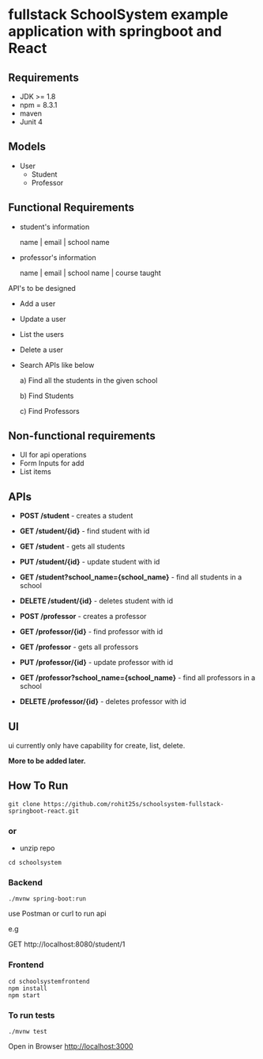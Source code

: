 # fullstack SchoolSystem example application with springboot and React

## Requirements
- JDK >= 1.8
- npm = 8.3.1
- maven
- Junit 4

## Models
- User
  - Student
  - Professor

## Functional Requirements
- student's information 

   name | email | school name

- professor's information

    name | email | school name | course taught

API's to be designed

- Add a user
- Update a user 
- List the users 
- Delete a user
- Search APIs like below
  
  a) Find all the students in the given school
  
  b) Find Students

  c) Find Professors
## Non-functional requirements
- UI for api operations
- Form Inputs for add
- List items

## APIs

- **POST /student** - creates a student
- **GET /student/{id}** - find student with id
- **GET /student** - gets all students
- **PUT /student/{id}** - update student with id
- **GET /student?school_name={school_name}** - find all students in a school
- **DELETE /student/{id}** - deletes student with id


- **POST /professor** - creates a professor
- **GET /professor/{id}** - find professor with id
- **GET /professor** - gets all professors
- **PUT /professor/{id}** - update professor with id
- **GET /professor?school_name={school_name}** - find all professors in a school
- **DELETE /professor/{id}** - deletes professor with id

## UI
ui currently only have capability for create, list, delete.

**More to be added later.** 
## How To Run
```
git clone https://github.com/rohit25s/schoolsystem-fullstack-springboot-react.git
```
### or
- unzip repo
```
cd schoolsystem
```
### Backend
```
./mvnw spring-boot:run
```
use Postman or curl to run api

e.g

GET http://localhost:8080/student/1
### Frontend
```
cd schoolsystemfrontend
npm install
npm start
```
### To run tests
```
./mvnw test
```
Open in Browser 
[http://localhost:3000](http://localhost:3000)